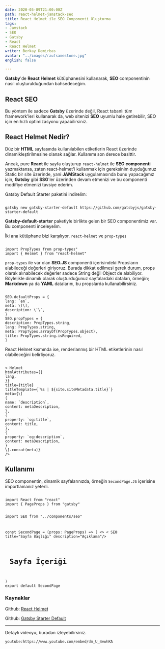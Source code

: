 ```yaml
---
date: 2020-05-09T21:00:00Z
path: react-helmet-jamstack-seo
title: React Helmet ile SEO Componenti Oluşturma
tags:
- Jamstack
- SEO
- Gatsby
- React
- React Helmet
writer: Berkay Demirbas
avatar: "../images/raufsamestone.jpg"
english: false

---
```

**Gatsby**'de **React Helmet** kütüphanesini kullanarak, **SEO** componentinin nasıl oluşturulduğundan bahsedeceğim.

## React SEO

Bu yöntem ile sadece **Gatsby** üzerinde değil, React tabanlı tüm framework'leri kullanarak da, web sitenizi **SEO** uyumlu hale getirebilir, SEO için en hızlı optimizasyonu yapabilirsiniz.

## React Helmet Nedir?

Düz bir **HTML** sayfasında kullanılabilen etiketlerin React üzerinde dinamikleştirilmesine olanak sağlar. Kullanımı son derece basittir.

Ancak, pure **React** ile sayfa oluşturup `react-helmet` ile **SEO componenti** yazmaktansa, zaten react-helmet'i kullanmak için gereksinim duyduğumuz Static bir site üzerinde, yani **JAMStack** uygulamasında bunu yapacağımız için, **Gatsby** gibi **SSG**'ler üzerinden devam etmenizi ve bu componenti modifiye etmenizi tavsiye ederim.

Gatsby Default Starter paketini indirelim:

<deckgo-highlight-code>
<code slot="code">
gatsby new gatsby-starter-default https://github.com/gatsbyjs/gatsby-starter-default
</code>
</deckgo-highlight-code>

**Gatsby-default-starter** paketiyle birlikte gelen bir SEO componentimiz var. Bu componenti inceleyelim.

İki ana kütüphane bizi karşılıyor. `react-helmet` ve `prop-types`

<deckgo-highlight-code>
<code slot="code">
import PropTypes from prop-types"
import { Helmet } from "react-helmet"
</code>
</deckgo-highlight-code>

`prop-types` ile var olan **SEO.JS** componenti içerisindeki Propsların alabileceği değerleri giriyoruz. Burada dikkat edilmesi gerek durum, props olarak alınabilecek değerler sadece String değil Object de alabiliyor. Böylelikle dinamik olarak oluşturduğunuz sayfalardaki dataları, örneğin; **Markdown** ya da **YAML** datalarını, bu propslarda kullanabilirsiniz.

<deckgo-highlight-code>
<code slot="code">
SEO.defaultProps = {
lang: `en`,
meta: \[\],
description: \`\`,
}
SEO.propTypes = {
description: PropTypes.string,
lang: PropTypes.string,
meta: PropTypes.arrayOf(PropTypes.object),
title: PropTypes.string.isRequired,
}
</code>
</deckgo-highlight-code>

React Helmet kısmında ise, renderlanmış bir HTML etiketlerinin nasıl olabileceğini belirliyoruz.

<deckgo-highlight-code highlight-lines="9,10">
<code slot="code">
< Helmet
htmlAttributes={{
lang,
}}
title={title}
titleTemplate={`%s | ${site.siteMetadata.title}`}
meta={\[
{
name: `description`,
content: metaDescription,
},
{
property: `og:title`,
content: title,
},
{
property: `og:description`,
content: metaDescription,
}
\].concat(meta)}
/>
</code>
</deckgo-highlight-code>

## Kullanımı

SEO componentin, dinamik sayfalarınızda, örneğin `SecondPage.JS` içerisine importlamanız yeterli.

<deckgo-highlight-code highlight-lines="1,2, 6,6">
<code slot="code">
import React from "react"
import { PageProps } from "gatsby"

import SEO from "../components/seo"

const SecondPage = (props: PageProps) => (
<>
< SEO  title="Sayfa Başlığı"  description="Açıklama"/>
<h1> Sayfa İçeriği</h1>
</>
)
export default SecondPage
</code>
</deckgo-highlight-code>

### Kaynaklar

Github: <a href='https://github.com/nfl/react-helmet' rel="noopener noreferrer" target='_blank'>React Helmet</a>

Github: <a href='https://github.com/gatsbyjs/gatsby-starter-default'>Gatsby Starter Default</a>

***

Detaylı videoyu, buradan izleyebilirsiniz.

`youtube:https://www.youtube.com/embed/dm_U_4vwhKA`